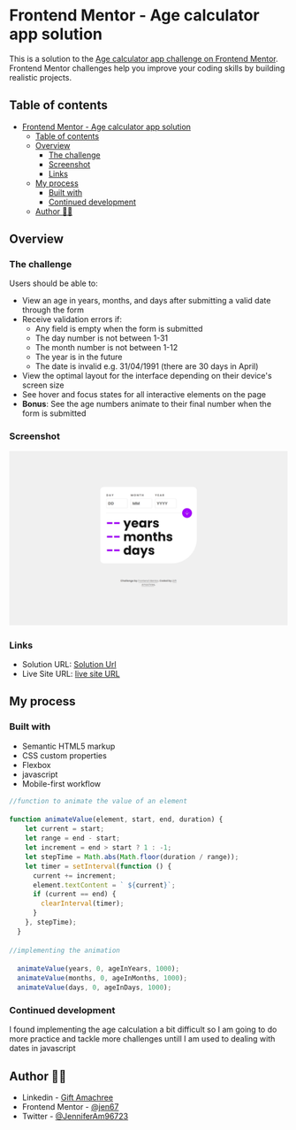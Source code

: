 # Frontend Mentor - Age calculator app solution

This is a solution to the [Age calculator app challenge on Frontend Mentor](https://www.frontendmentor.io/challenges/age-calculator-app-dF9DFFpj-Q). Frontend Mentor challenges help you improve your coding skills by building realistic projects.

## Table of contents

- [Frontend Mentor - Age calculator app solution](#frontend-mentor---age-calculator-app-solution)
  - [Table of contents](#table-of-contents)
  - [Overview](#overview)
    - [The challenge](#the-challenge)
    - [Screenshot](#screenshot)
    - [Links](#links)
  - [My process](#my-process)
    - [Built with](#built-with)
    - [Continued development](#continued-development)
  - [Author 👩‍💻](#author-)

## Overview

### The challenge

Users should be able to:

- View an age in years, months, and days after submitting a valid date through the form
- Receive validation errors if:
  - Any field is empty when the form is submitted
  - The day number is not between 1-31
  - The month number is not between 1-12
  - The year is in the future
  - The date is invalid e.g. 31/04/1991 (there are 30 days in April)
- View the optimal layout for the interface depending on their device's screen size
- See hover and focus states for all interactive elements on the page
- **Bonus**: See the age numbers animate to their final number when the form is submitted

### Screenshot

![My desktop design](./design/My-desktop-view.jpeg)

### Links

- Solution URL: [Solution Url](https://github.com/jen67/Frontendmentor-challenges/tree/main/age-calculator-app-main)
- Live Site URL: [live site URL](https://jen67.github.io/Frontendmentor-challenges/age-calculator-app-main)

## My process

### Built with

- Semantic HTML5 markup
- CSS custom properties
- Flexbox
- javascript
- Mobile-first workflow

```js
//function to animate the value of an element

function animateValue(element, start, end, duration) {
    let current = start;
    let range = end - start;
    let increment = end > start ? 1 : -1;
    let stepTime = Math.abs(Math.floor(duration / range));
    let timer = setInterval(function () {
      current += increment;
      element.textContent = ` ${current}`;
      if (current == end) {
        clearInterval(timer);
      }
    }, stepTime);
  }

//implementing the animation

  animateValue(years, 0, ageInYears, 1000);
  animateValue(months, 0, ageInMonths, 1000);
  animateValue(days, 0, ageInDays, 1000);

```

### Continued development

I found implementing the age calculation a bit difficult so I am going to do more practice and tackle more challenges untill I am used to dealing with dates in javascript

## Author 👩‍💻

- Linkedin - [Gift Amachree](https://www.linkedin.com/in/gift-amachree-8a523623b/)
- Frontend Mentor - [@jen67](https://www.frontendmentor.io/profile/jen67)
- Twitter - [@JenniferAm96723](https://www.twitter.com/JenniferAm96723)
